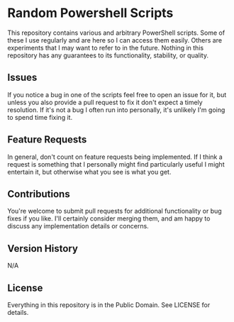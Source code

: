 Random Powershell Scripts
=========================
This repository contains various and arbitrary PowerShell scripts. Some of these I use regularly and are here so I can access them easily. Others are experiments that I may want to refer to in the future. Nothing in this repository has any guarantees to its functionality, stability, or quality.

Issues
------
If you notice a bug in one of the scripts feel free to open an issue for it, but unless you also provide a pull request to fix it don't expect a timely resolution. If it's not a bug I often run into personally, it's unlikely I'm going to spend time fixing it.

Feature Requests
----------------
In general, don't count on feature requests being implemented. If I think a request is something that I personally might find particularly useful I might entertain it, but otherwise what you see is what you get.

Contributions
-------------
You're welcome to submit pull requests for additional functionality or bug fixes if you like. I'll certainly consider merging them, and am happy to discuss any implementation details or concerns.

Version History
---------------
N/A

License
-------
Everything in this repository is in the Public Domain. See LICENSE for details.